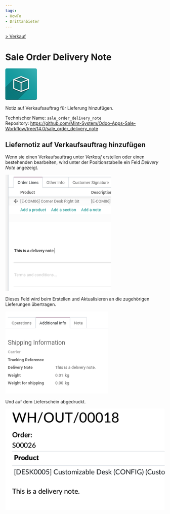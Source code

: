```yaml
---
tags:
- HowTo
- Drittanbieter
---
```

[> Verkauf](Verkauf.md)
# Sale Order Delivery Note
![icon_oms_box](assets/icon_oms_box.png)

Notiz auf Verkaufsauftrag für Lieferung hinzufügen.

Technischer Name: `sale_order_delivery_note`\
Repository: <https://github.com/Mint-System/Odoo-Apps-Sale-Workflow/tree/14.0/sale_order_delivery_note>

## Liefernotiz auf Verkaufsauftrag hinzufügen

Wenn sie einen Verkaufsauftrag unter *Verkauf* erstellen oder einen bestehenden bearbeiten, wird unter der Positionstabelle ein Feld *Delivery Note* angezeigt.

![](assets/Sale%20Order%20Delivery%20Note%20note.png)

Dieses Feld wird beim Erstellen und Aktualisieren an die zugehörigen Lieferungen übertragen.

![](assets/Sale%20Order%20Delivery%20Note%20stock.png)

Und auf dem Lieferschein abgedruckt.

![](assets/Sale%20Order%20Delivery%20Note%20slip.png)